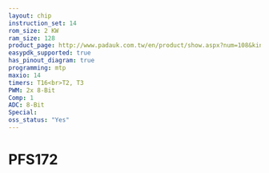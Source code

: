 ```yaml
---
layout: chip
instruction_set: 14
rom_size: 2 KW
ram_size: 128
product_page: http://www.padauk.com.tw/en/product/show.aspx?num=108&kind=42
easypdk_supported: true
has_pinout_diagram: true
programming: mtp
maxio: 14
timers: T16<br>T2, T3
PWM: 2x 8-Bit
Comp: 1
ADC: 8-Bit
Special: 
oss_status: "Yes"
---
```


# PFS172
